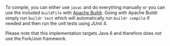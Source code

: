 To compile, you can either use `javac` and do everything manually or you can use the included `buildfile` with [Apache Buildr](http://buildr.apache.org/). Going with Apache Buildr simply run `buildr test` which will automatically run `buildr compile` if needed and then run the unit tests using JUnit 4.

Please note that this implementation targets Java 6 and therefore does *not* use the Fork/Join framework.

